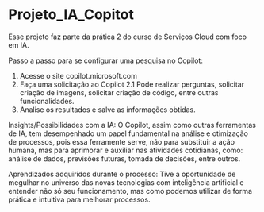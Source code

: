 # Projeto_IA_Copitot
Esse projeto faz parte da prática 2 do curso de Serviços Cloud com foco em IA.

Passo a passo para se configurar uma pesquisa no Copilot:
1. Acesse o site copilot.microsoft.com
2. Faça uma solicitação ao Copilot
  2.1 Pode realizar perguntas, solicitar criação de imagens, solicitar criação de código, entre outras funcionalidades.
3. Analise os resultados e salve as informações obtidas.

Insights/Possibilidades com a IA:
O Copilot, assim como outras ferramentas de IA, tem desempenhado um papel fundamental na análise e otimização de processos, pois essa ferramente serve, não para substituir a ação humana, mas para aprimorar e auxiliar nas atividades cotidianas, como: análise de dados, previsões futuras, tomada de decisões, entre outros.

Aprendizados adquiridos durante o processo:
Tive a oportunidade de megulhar no universo das novas tecnologias com inteligência artificial e entender não só seu funcionamento, mas como podemos utilizar de forma prática e intuitiva para melhorar processos.
